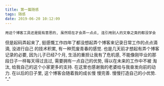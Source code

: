 ```yaml
---
title: 第一篇随感
tags: 随感
date: 2019-06-20 10:12:09
---
```

	用这个博客工具还是挺有意思的, 虽然现在才会弄一点点, 连引用别人的文章之类的都没学会
但是起码弄起来了, 挺感慨工作四年了都没想起弄个博客来记录日常工作的点点滴滴, 没进行自己
的技术积累, 有一种荒废青春的感觉.
	也是几天前才想起有弄个博客记录的必要, 因为儿子已经7个月, 生活的重担让我有了危机感,
不能像刚毕业的那段日子一样每天得过且过, 需要拥有一点自己的优势, 得以在未来的工作中不被
淘汰, 给我自己的这个小家更多的支持.
	在这里也感谢我的老婆给与我奋发向前的动力. 在以后的日子里, 这个博客会随着我的成长慢
慢完善. 慢慢打造自己的小优势. ^_^